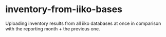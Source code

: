 # inventory-from-iiko-bases
Uploading inventory results from all iiko databases at once in comparison with the reporting month + the previous one.
